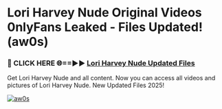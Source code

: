# Lori Harvey Nude Original Videos 0nlyFans Leaked - Files Updated! (aw0s)

<h3>🔴 CLICK HERE 🌐==►► <a href="https://tinyurl.com/52m3yx9h" rel="nofollow">Lori Harvey Nude Updated Files</a></h3>

Get Lori Harvey Nude and all content. Now you can access all videos and pictures of Lori Harvey Nude. New Updated Files 2025!

[![aw0s](https://i.imgur.com/TnHtlc8.gif)](https://tinyurl.com/52m3yx9h)
